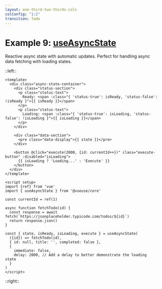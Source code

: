 ```yaml
---
layout: one-third-two-thirds-cols
colConfig: "1:2"
transition: fade
---
```


# Example 9: [useAsyncState](https://vueuse.org/core/useAsyncState/)

Reactive async state with automatic updates. Perfect for handling async data fetching with loading states.

::left::

```vue
<template>
  <div class="async-state-container">
    <div class="status-section">
      <p class="status-text">
        Ready: <span :class="{ 'status-true': isReady, 'status-false': !isReady }">{{ isReady }}</span>
      </p>
      <p class="status-text">
        Loading: <span :class="{ 'status-true': isLoading, 'status-false': !isLoading }">{{ isLoading }}</span>
      </p>
    </div>

    <div class="data-section">
      <pre class="data-display">{{ state }}</pre>
    </div>

    <button @click="execute(2000, {id: currentId++})" class="execute-button" :disabled="isLoading">
      {{ isLoading ? 'Loading...' : 'Execute' }}
    </button>
  </div>
</template>

<script setup>
import {ref} from 'vue'
import { useAsyncState } from '@vueuse/core'

const currentId = ref(1)

async function fetchTodo(id) {
  const response = await fetch(`https://jsonplaceholder.typicode.com/todos/${id}`)
  return response.json()
}

const { state, isReady, isLoading, execute } = useAsyncState(
  ({id}) => fetchTodo(id),
  { id: null, title: '', completed: false },
  {
    immediate: false,
    delay: 2000, // Add a delay to better demonstrate the loading state
  }
)
</script>
```


::right::

<UseAsyncStateDemo />


<style scoped>
.slidev-code-wrapper pre {
  height: calc(100vh - 430px);
}
</style>

<!--
PRESENTER NOTES:
- useAsyncState is a powerful composable for handling async operations
- Key features:
  - Automatic loading state management
  - Initial state while data is loading
  - Reactive state updates
  - Manual execution control
  - Built-in error handling
  - Optional delay for smoother UX
- In this example:
  - We fetch a todo from JSONPlaceholder API
  - Show loading and ready states
  - Allow manual execution
  - Display the fetched data
- Common use cases:
  - API data fetching
  - Form submissions
  - File operations
  - Any async operation needing state management
- Returns useful reactive states:
  - state: the async operation result
  - isReady: indicates if data has been loaded
  - isLoading: indicates ongoing operation
  - error: any error that occurred
  - execute: function to manually trigger the operation
-->
